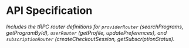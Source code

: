 # **API Specification**

*Includes the tRPC router definitions for `providerRouter` (searchPrograms, getProgramById), `userRouter` (getProfile, updatePreferences), and `subscriptionRouter` (createCheckoutSession, getSubscriptionStatus).*